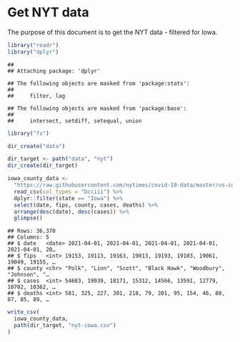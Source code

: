 Get NYT data
================

The purpose of this document is to get the NYT data - filtered for Iowa.

``` r
library("readr")
library("dplyr")
```

    ## 
    ## Attaching package: 'dplyr'

    ## The following objects are masked from 'package:stats':
    ## 
    ##     filter, lag

    ## The following objects are masked from 'package:base':
    ## 
    ##     intersect, setdiff, setequal, union

``` r
library("fs")
```

``` r
dir_create("data")

dir_target <- path("data", "nyt")
dir_create(dir_target)
```

``` r
iowa_county_data <- 
  "https://raw.githubusercontent.com/nytimes/covid-19-data/master/us-counties.csv" %>%
  read_csv(col_types = "Dcciii") %>%
  dplyr::filter(state == "Iowa") %>%
  select(date, fips, county, cases, deaths) %>%
  arrange(desc(date), desc(cases)) %>%
  glimpse()
```

    ## Rows: 36,370
    ## Columns: 5
    ## $ date   <date> 2021-04-01, 2021-04-01, 2021-04-01, 2021-04-01, 2021-04-01, 20…
    ## $ fips   <int> 19153, 19113, 19163, 19013, 19193, 19103, 19061, 19049, 19155, …
    ## $ county <chr> "Polk", "Linn", "Scott", "Black Hawk", "Woodbury", "Johnson", "…
    ## $ cases  <int> 54683, 19939, 18171, 15312, 14566, 13591, 12779, 10702, 10362, …
    ## $ deaths <int> 581, 325, 227, 301, 218, 79, 201, 95, 154, 46, 80, 87, 85, 89, …

``` r
write_csv(
  iowa_county_data,
  path(dir_target, "nyt-iowa.csv")
)
```
